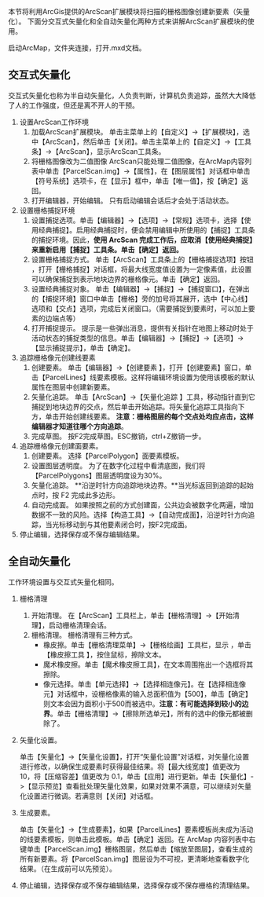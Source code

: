 本节将利用ArcGis提供的ArcScan扩展模块将扫描的栅格图像创建新要素（矢量化）。
下面分交互式矢量化和全自动矢量化两种方式来讲解ArcScan扩展模块的使用。

启动ArcMap，文件夹连接，打开.mxd文档。

## 交互式矢量化

交互式矢量化也称为半自动矢量化，人负责判断，计算机负责追踪，虽然大大降低了人的工作强度，但还是离不开人的干预。

1. 设置ArcScan工作环境
    1. 加载ArcScan扩展模块。
    单击主菜单上的【自定义】->【扩展模块】，选中【ArcScan】，然后单击【关闭】。单击主菜单上的【自定义】->【工具条】->【ArcScan】，显示ArcScan工具条。
    2. 将栅格图像改为二值图像
    ArcScan只能处理二值图像，在ArcMap内容列表中单击【ParcelScan.img】->【属性】，在【图层属性】对话框中单击【符号系统】选项卡，在【显示】框中，单击【唯一值】，按【确定】返回。
    3. 打开编辑器，开始编辑。
    只有启动编辑会话后才会处于活动状态。
2. 设置栅格捕捉环境
    1. 设置捕捉选项。单击【编辑器】->【选项】->【常规】选项卡，选择【使用经典捕捉】。启用经典捕捉时，便会禁用编辑中所使用的【捕捉】工具条的捕捉环境。因此，**使用 ArcScan 完成工作后，应取消【使用经典捕捉】来重新启用【捕捉】工具条。单击【确定】返回。**
    2. 设置栅格捕捉方式。
    单击【ArcScan】工具条上的【栅格捕捉选项】按钮 ，打开【栅格捕捉】对话框，将最大线宽度值设置为一定像素值，此设置可以确保捕捉到表示地块边界的栅格像元。单击【确定】返回。
    3. 设置经典捕捉对象。
    单击【编辑器】->【捕捉】->【捕捉窗口】，在弹出的【捕捉环境】窗口中单击【栅格】旁的加号将其展开，选中【中心线】选项和【交点】选项，完成后关闭窗口。（需要捕捉到要素时，可以加上要素的边端点等）
    4. 打开捕捉提示。
    提示是一些弹出消息，提供有关指针在地图上移动时处于活动状态的捕捉类型的信息。单击【编辑器】->【捕捉】->【选项】->【显示捕捉提示】，单击【确定】。
3. 追踪栅格像元创建线要素
    1. 创建要素。
    单击【编辑器】->【创建要素 】，打开【创建要素】窗口，单击【ParcelLines】线要素模板。这样将编辑环境设置为使用该模板的默认属性在图层中创建新要素。
    2. 矢量化追踪。
    单击【ArcScan】->【矢量化追踪 】工具，移动指针直到它捕捉到地块边界的交点，然后单击开始追踪。将矢量化追踪工具指向下方，单击开始创建线要素。
    **注意：栅格图层的每个交点处均应点击，这样编辑器才知道往哪个方向追踪**。
    3. 完成草图。
    按F2完成草图。ESC撤销，ctrl+Z撤销一步。
4. 追踪栅格像元创建面要素。
    1. 创建要素。
    选择【ParcelPolygon】面要素模板。
    2. 设置图层透明度。
    为了在数字化过程中看清底图，我们将【ParcelPolygons】图层透明度设为30%。
    3. 矢量化追踪。
    **沿逆时针方向追踪地块边界。**当光标返回到追踪的起始点时，按 F2 完成此多边形。
    4. 自动完成面。
    如果按照之前的方式创建面，公共边会被数字化两遍，增加数据不一致的风险。选择【构造工具】->【自动完成面】，沿逆时针方向追踪，当光标移动到与其他要素闭合时，按F2完成面。
5. 停止编辑，选择保存或不保存编辑结果。

## 全自动矢量化

工作环境设置与交互式矢量化相同。
1. 栅格清理
    1. 开始清理。
    在【ArcScan】工具栏上，单击【栅格清理】->【开始清理】，启动栅格清理会话。
    2. 栅格清理。
    栅格清理有三种方式。
        * 橡皮擦。单击【栅格清理菜单】->【栅格绘画】工具栏，显示 ，单击【橡皮擦工具 】，按住鼠标，擦除文本。
        * 魔术橡皮擦。单击【魔术橡皮擦工具】，在文本周围拖出一个选框将其擦除。
        * 像元选择。单击【单元选择】->【选择相连像元】。在【选择相连像元】对话框中，设栅格像素的输入总面积值为【500】，单击【确定】则文本会因为面积小于500而被选中。**注意：有可能选择到较小的边界**。单击【栅格清理】->【擦除所选单元】，所有的选中的像元都被删除了。
2. 矢量化设置。

    单击【矢量化】->【矢量化设置】，打开“矢量化设置”对话框，对矢量化设置进行修改，以确保生成要素时获得最佳结果。将【最大线宽度】值更改为 10，将【压缩容差】值更改为 0.1，单击【应用】进行更新。单击【矢量化】->【显示预览】查看批处理矢量化效果，如果对效果不满意，可以继续对矢量化设置进行微调。若满意则【关闭】对话框。

3. 生成要素。

    单击【矢量化】->【生成要素】，如果【ParcelLines】要素模板尚未成为活动的线要素模板，则单击此模板。单击【确定】返回。在 ArcMap 内容列表中右键单击【ParcelScan.img】栅格图层，然后单击【缩放至图层】，查看生成的所有新要素。将【ParcelScan.img】图层设为不可视，更清晰地查看数字化结果。（在生成前可以先预览）。

4. 停止编辑，选择保存或不保存编辑结果，选择保存或不保存栅格的清理结果。
